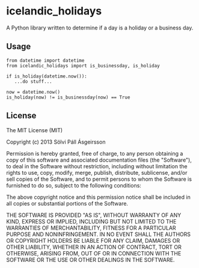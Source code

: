 # icelandic_holidays

A Python library written to determine if a day is a holiday or a business day.

## Usage

```
from datetime import datetime
from icelandic_holidays import is_businessday, is_holiday

if is_holiday(datetime.now()):
   ...do stuff...

now = datetime.now()
is_holiday(now) != is_businessday(now) == True
```

## License

The MIT License (MIT)

Copyright (c) 2013 Sölvi Páll Ásgeirsson

Permission is hereby granted, free of charge, to any person obtaining a copy
of this software and associated documentation files (the "Software"), to deal
in the Software without restriction, including without limitation the rights
to use, copy, modify, merge, publish, distribute, sublicense, and/or sell
copies of the Software, and to permit persons to whom the Software is
furnished to do so, subject to the following conditions:

The above copyright notice and this permission notice shall be included in
all copies or substantial portions of the Software.

THE SOFTWARE IS PROVIDED "AS IS", WITHOUT WARRANTY OF ANY KIND, EXPRESS OR
IMPLIED, INCLUDING BUT NOT LIMITED TO THE WARRANTIES OF MERCHANTABILITY,
FITNESS FOR A PARTICULAR PURPOSE AND NONINFRINGEMENT. IN NO EVENT SHALL THE
AUTHORS OR COPYRIGHT HOLDERS BE LIABLE FOR ANY CLAIM, DAMAGES OR OTHER
LIABILITY, WHETHER IN AN ACTION OF CONTRACT, TORT OR OTHERWISE, ARISING FROM,
OUT OF OR IN CONNECTION WITH THE SOFTWARE OR THE USE OR OTHER DEALINGS IN
THE SOFTWARE.
